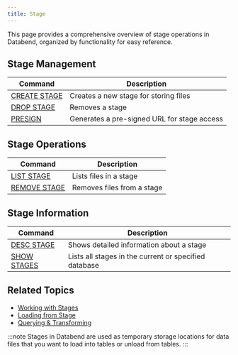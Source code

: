 ```yaml
---
title: Stage
---
```


This page provides a comprehensive overview of stage operations in Databend, organized by functionality for easy reference.

## Stage Management

| Command | Description |
|---------|-------------|
| [CREATE STAGE](01-ddl-create-stage.md) | Creates a new stage for storing files |
| [DROP STAGE](02-ddl-drop-stage.md) | Removes a stage |
| [PRESIGN](presign.md) | Generates a pre-signed URL for stage access |

## Stage Operations

| Command | Description |
|---------|-------------|
| [LIST STAGE](04-ddl-list-stage.md) | Lists files in a stage |
| [REMOVE STAGE](05-ddl-remove-stage.md) | Removes files from a stage |

## Stage Information

| Command | Description |
|---------|-------------|
| [DESC STAGE](03-ddl-desc-stage.md) | Shows detailed information about a stage |
| [SHOW STAGES](06-ddl-show-stages.md) | Lists all stages in the current or specified database |

## Related Topics

- [Working with Stages](/guides/load-data/stage/)
- [Loading from Stage](/guides/load-data/load/stage)
- [Querying & Transforming](/guides/load-data/transform/querying-stage)

:::note
Stages in Databend are used as temporary storage locations for data files that you want to load into tables or unload from tables.
:::